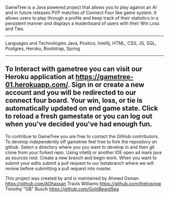 GameTree is a Java powered project that allows you to play against an AI and in future releases PVP matches of Connect
Four like game system. It allows users to play through a profile and keep track of their statistics in a persistent
manner and displays a leaderboard of users with their Win Loss and Ties.

---------------------------
Languages and Technologies
Java, Postico, Intellij, HTML, CSS, JS, SQL, Postgres, Heroku, Bootstrap, Spring

---------------------------
To Interact with gametree you can visit our Heroku application at https://gametree-01.herokuapp.com/.
Sign in or create a new account and you will be redirected to our connect four board. Your win, loss, or tie is
automatically updated on end game state. Click to reload a fresh gamestate or you can log out when you've decided you've
 had enough fun.
---------------------------
 To contribue to GameTree you are free to contact the GitHub contributors.
 To develop independently off gametree feel free to fork the repository on github.  Select a directory where you you
 want to develop in and then git clone from your forked repo. Using intellij or another IDE open ad mark java as sources
  root. Create a new branch and begin work. When you want to submit your edits submit a pull request to our betabranch
  where we will review before submitting a pull request into master.

  This project was created by and is maintained by
  Ahmed Osman https://github.com/AOhassan
  Travis Williams https://github.com/thetravisw
  Timothy "GB" Busch https://github.com/GoldBeardSea
